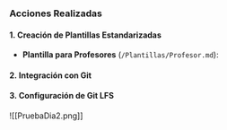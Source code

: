### **Acciones Realizadas**

#### 1. **Creación de Plantillas Estandarizadas**

- **Plantilla para Profesores** (`/Plantillas/Profesor.md`):
#### 2. **Integración con Git**

#### 3. **Configuración de Git LFS**


![[PruebaDia2.png]]